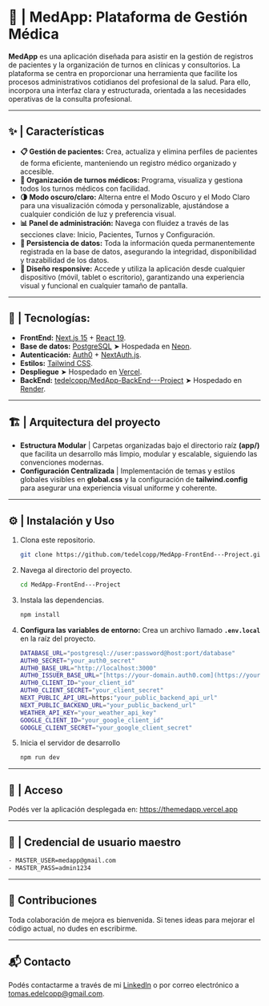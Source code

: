 # **🏥 | MedApp: Plataforma de Gestión Médica**

**MedApp** es una aplicación diseñada para asistir en la gestión de registros de pacientes y la organización de turnos en clínicas y consultorios. La plataforma se centra en proporcionar una herramienta que facilite los procesos administrativos cotidianos del profesional de la salud. Para ello, incorpora una interfaz clara y estructurada, orientada a las necesidades operativas de la consulta profesional.

---

## **✨ | Características**

 - **📋 Gestión de pacientes:** Crea, actualiza y elimina perfiles de pacientes de forma eficiente, manteniendo un registro médico organizado y accesible.
 - **📅 Organización de turnos médicos:** Programa, visualiza y gestiona todos los turnos médicos con facilidad.
 - **🌗 Modo oscuro/claro:** Alterna entre el Modo Oscuro y el Modo Claro para una visualización cómoda y personalizable, ajustándose a cualquier condición de luz y preferencia visual.
 - **📊 Panel de administración:** Navega con fluidez a través de las secciones clave: Inicio, Pacientes, Turnos y Configuración.
 - **💾 Persistencia de datos:** Toda la información queda permanentemente registrada en la base de datos, asegurando la integridad, disponibilidad y trazabilidad de los datos.
 - **📱 Diseño responsive:** Accede y utiliza la aplicación desde cualquier dispositivo (móvil, tablet o escritorio), garantizando una experiencia visual y funcional en cualquier tamaño de pantalla.
  
---

## 🚀 | Tecnologías:

- **FrontEnd:** [Next.js 15](https://nextjs.org/) + [React 19](https://react.dev/).
- **Base de datos:** [PostgreSQL](https://www.postgresql.org/) ➤ Hospedada en [Neon](https://neon.tech/).
- **Autenticación:** [Auth0](https://auth0.com/) + [NextAuth.js](https://next-auth.js.org/).
- **Estilos:** [Tailwind CSS](https://tailwindcss.com/).
- **Despliegue** ➤ Hospedado en [Vercel](https://vercel.com/).
- **BackEnd:** [tedelcopp/MedApp-BackEnd---Project](https://github.com/tedelcopp/MedApp-BackEnd---Project) ➤ Hospedado en [Render](https://render.com/).

---

## 🏗️ | **Arquitectura del proyecto**

- **Estructura Modular** | Carpetas organizadas bajo el directorio raíz **(app/)** que facilita un desarrollo más limpio, modular y escalable, siguiendo las convenciones modernas.
- **Configuración Centralizada** | Implementación de temas y estilos globales visibles en **global.css** y la configuración de **tailwind.config** para asegurar una experiencia visual uniforme y coherente.
---

## ⚙️ | **Instalación y Uso**

1. Clona este repositorio.
   ```bash
   git clone https://github.com/tedelcopp/MedApp-FrontEnd---Project.git
   ```
2. Navega al directorio del proyecto.
   ```bash
   cd MedApp-FrontEnd---Project
   ```
3. Instala las dependencias.
   ```bash
   npm install
   ```
4. **Configura las variables de entorno:** Crea un archivo llamado **`.env.local`** en la raíz del proyecto.

    ```bash
    DATABASE_URL="postgresql://user:password@host:port/database"
    AUTH0_SECRET="your_auth0_secret"
    AUTH0_BASE_URL="http://localhost:3000"
    AUTH0_ISSUER_BASE_URL="[https://your-domain.auth0.com](https://your-domain.auth0.com)"
    AUTH0_CLIENT_ID="your_client_id"
    AUTH0_CLIENT_SECRET="your_client_secret"
    NEXT_PUBLIC_API_URL=https:"your_public_backend_api_url"
    NEXT_PUBLIC_BACKEND_URL="your_public_backend_url"
    WEATHER_API_KEY="your_weather_api_key"
    GOOGLE_CLIENT_ID="your_google_client_id"
    GOOGLE_CLIENT_SECRET="your_google_client_secret"
    ```
5. Inicia el servidor de desarrollo
   ```bash
   npm run dev
   ```
---
## 🚀 | **Acceso**

Podés ver la aplicación desplegada en: https://themedapp.vercel.app

---

## 🔑 | **Credencial de usuario maestro**
  ```bash
- MASTER_USER=medapp@gmail.com
- MASTER_PASS=admin1234
 ```
---

## 🤝 **Contribuciones**

Toda colaboración de mejora es bienvenida. Si tenes ideas para mejorar el código actual, no dudes en escribirme.

---

## 📬 **Contacto**

Podés contactarme a través de mi [LinkedIn](https://www.linkedin.com/in/edelcopp/) o por correo electrónico a [tomas.edelcopp@gmail.com](mailto:tomas.edelcopp@gmail.com).

